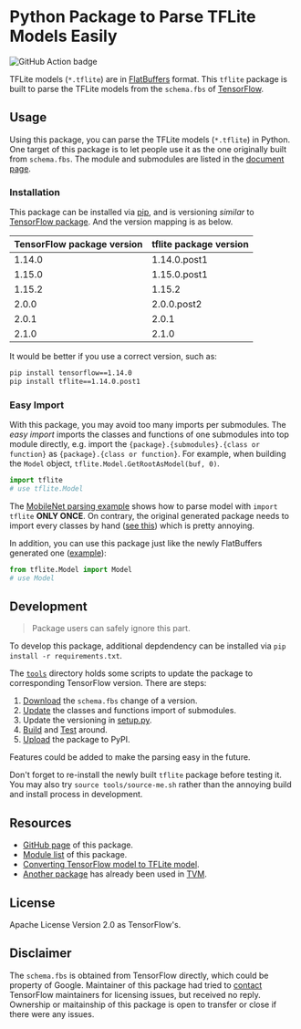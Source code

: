 Python Package to Parse TFLite Models Easily
============================================

![GitHub Action badge](https://github.com/jackwish/tflite/workflows/Build%20and%20Test/badge.svg)

TFLite models (`*.tflite`) are in [FlatBuffers](https://google.github.io/flatbuffers/) format. This `tflite` package is built to parse the TFLite models from the `schema.fbs` of [TensorFlow](https://github.com/tensorflow/tensorflow).


## Usage

Using this package, you can parse the TFLite models (`*.tflite`) in Python. One target of this package is to let people use it as the one originally built from `schema.fbs`. The module and submodules are listed in the [document page](https://jackwish.net/tflite/docs).

### Installation

This package can be installed via [pip](https://pypi.org/project/tflite/), and is versioning *similar* to [TensorFlow package](https://pypi.org/project/tensorflow/). And the version mapping is as below.

| TensorFlow package version   | tflite package version |
|------------------------------|------------------------|
|      1.14.0                  |      1.14.0.post1      |
|      1.15.0                  |      1.15.0.post1      |
|      1.15.2                  |      1.15.2            |
|      2.0.0                   |      2.0.0.post2       |
|      2.0.1                   |      2.0.1             |
|      2.1.0                   |      2.1.0             |

It would be better if you use a correct version, such as:

```sh
pip install tensorflow==1.14.0
pip install tflite==1.14.0.post1
```

### Easy Import

With this package, you may avoid too many imports per submodules. The *easy import* imports the classes and functions of one submodules into top module directly, e.g. import the `{package}.{submodules}.{class or function}` as `{package}.{class or function}`. For example, when building the `Model` object, `tflite.Model.GetRootAsModel(buf, 0)`.

```python
import tflite
# use tflite.Model
```

The [MobileNet parsing example](https://github.com/jackwish/tflite/blob/master/tests/mobilenet_example.py) shows how to parse model with `import tflite` **ONLY ONCE**. On contrary, the original generated package needs to import every classes by hand ([see this](https://github.com/apache/incubator-tvm/blob/v0.6.0/python/tvm/relay/frontend/tflite.py#L843-L849)) which is pretty annoying.

In addition, you can use this package just like the newly FlatBuffers generated one ([example](tests/test_original_import.py)):

```python
from tflite.Model import Model
# use Model
```

## Development

> Package users can safely ignore this part.

To develop this package, additional depdendency can be installed via `pip install -r requirements.txt`.

The [`tools`](tools) directory holds some scripts to update the package to corresponding TensorFlow version. There are steps:
1. [Download](tools/update-schema.sh) the `schema.fbs` change of a version.
2. [Update](tools/update-importing.py) the classes and functions import of submodules.
3. Update the versioning in [setup.py](setup.py).
4. [Build](tools/build.sh) and [Test](tests) around.
5. [Upload](tools/upload.sh) the package to PyPI.

Features could be added to make the parsing easy in the future.

Don't forget to re-install the newly built `tflite` package before testing it. You may also try `source tools/source-me.sh` rather than the annoying build and install process in development.


## Resources

* [GitHub page](https://github.com/jackwish/tflite) of this package.
* [Module list](https://jackwish.net/tflite/docs) of this package.
* [Converting TensorFlow model to TFLite model](https://www.tensorflow.org/lite/convert).
* [Another package](https://github.com/FrozenGene/tflite) has already been used in [TVM](https://tvm.ai).


## License

Apache License Version 2.0 as TensorFlow's.


## Disclaimer

The `schema.fbs` is obtained from TensorFlow directly, which could be property of Google. Maintainer of this package had tried to [contact](assets/disclaimer.eml) TensorFlow maintainers for licensing issues, but received no reply. Ownership or maitainship of this package is open to transfer or close if there were any issues.
